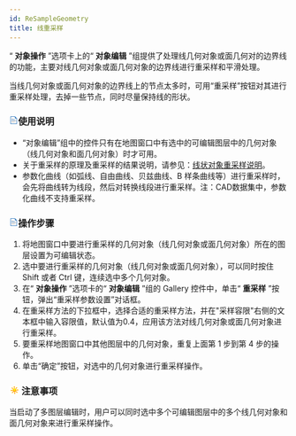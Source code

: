 ```yaml
---
id: ReSampleGeometry
title: 线重采样  
---  
```

“ **对象操作** ”选项卡上的“ **对象编辑**
”组提供了处理线几何对象或面几何对的边界线的功能，主要对线几何对象或面几何对象的边界线进行重采样和平滑处理。

当线几何对象或面几何对象的边界线上的节点太多时，可用“重采样”按钮对其进行重采样处理，去掉一些节点，同时尽量保持线的形状。

### ![](../../../img/read.gif)使用说明

  * “对象编辑”组中的控件只有在地图窗口中有选中的可编辑图层中的几何对象（线几何对象和面几何对象）时才可用。
  * 关于重采样的原理及重采样的结果说明，请参见：[线状对象重采样说明](ReSampleIntro.html)。
  * 参数化曲线（如弧线、自由曲线、贝兹曲线、B 样条曲线等）进行重采样时，会先将曲线转为线段，然后对转换线段进行重采样。注：CAD数据集中，参数化曲线不支持重采样。

### ![](../../../img/read.gif)操作步骤

  1. 将地图窗口中要进行重采样的几何对象（线几何对象或面几何对象）所在的图层设置为可编辑状态。
  2. 选中要进行重采样的几何对象（线几何对象或面几何对象），可以同时按住 Shift 或者 Ctrl 键，连续选中多个几何对象。
  3. 在“ **对象操作** ”选项卡的“ **对象编辑** ”组的 Gallery 控件中，单击“ **重采样** ”按钮，弹出“重采样参数设置”对话框。
  4. 在重采样方法的下拉框中，选择合适的重采样方法，并在"采样容限"右侧的文本框中输入容限值，默认值为0.4，应用该方法对线几何对象或面几何对象进行重采样。
  5. 要重采样地图窗口中其他图层中的几何对象，重复上面第 1 步到第 4 步的操作。
  6. 单击“确定”按钮，对选中的几何对象进行重采样操作。

### ![](../../../img/note.png)注意事项

当启动了多图层编辑时，用户可以同时选中多个可编辑图层中的多个线几何对象和面几何对象来进行重采样操作。

